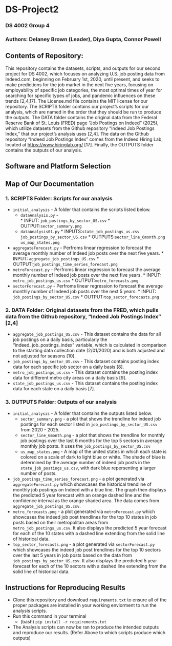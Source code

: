 # DS-Project2
### DS 4002 Group 4
### Authors: Delaney Brown (Leader), Diya Gupta, Connor Powell

## Contents of Repository: 
This repository contains the datasets, scripts, and outputs for our second project for DS 4002, which focuses on analyzing U.S. job posting data from Indeed.com, beginning on February 1st, 2020, until present, and seeks to make predictions for the job market in the next five years, focusing on employability of specific job categories, the most optimal times of year for searching for specific types of jobs, and pandemic influences on these trends [2,4,17]. The License.md file contains the MIT license for our repository. The SCRIPTS folder contains our project’s scripts for our analysis, which are named in the order that they should be run to produce the outputs. The DATA folder contains the original data from the Federal Reserve Bank of St. Louis (FRED) page “Job Postings on Indeed” (2025), which utilize datasets from the Github repository “Indeed Job Postings Index,” that our project’s analysis uses [2,4]. The data on the Github repository “Indeed Job Postings Index” comes from the Indeed Hiring Lab, located at https://www.hiringlab.org/ [17]. Finally, the OUTPUTS folder contains the outputs of our analysis.

## Software and Platform Selection


## Map of Our Documentation
### 1. SCRIPTS Folder: Scripts for our analysis
  * `initial_analysis` - A folder that contains the scripts listed below.
    * `dataAnalysis.py` -  
          * INPUT: `job_postings_by_sector_US.csv`
          * OUTPUT:`sector_summary.png`
    * `dataAnalysis01.py` 
          * INPUTS:`state_job_postings_us.csv` 
                    `job_postings_by_sector_US.csv` 
          * OUTPUTS:`sector_line_6month.png` 
                    `us_map_states.png`
  * `aggregateForecast.py` - Perfroms linear regression to forecast the average monthly number of Indeed job posts over the next five years.
          * INPUT: `aggregate_job_postings_US.csv`
          * OUTPUT:`job_postings_time_series_forecast.png`
  * `metroForecast.py` - Perfroms linear regression to forecast the average monthly number of Indeed job posts over the next five years.
          * INPUT: `metro_job_postings_us.csv`
          * OUTPUT:`metro_forecasts.png`
  * `sectorForecast.py` - Perfroms linear regression to forecast the average monthly number of Indeed job posts over the next 5 years.
          * INPUT: `job_postings_by_sector_US.csv`
          * OUTPUT:`top_sector_forecasts.png`
### 2. DATA Folder: Original datasets from the FRED, which pulls data from the Github repository, “Indeed Job Postings Index” [2,4]
  * `aggregate_job_postings_US.csv` - This dataset contains the data for all job postings on a daily basis, particularly the “indeed_job_postings_index” variable, which is
    calculated in comparison to the starting data collection date (2/01/2020) and is both adjusted and not adjusted for seasons [10].
  * `job_postings_by_sector_US.csv` - This dataset contains posting index data for each specific job sector on a daily basis [8].
  * `metro_job_postings_us.csv` - This dataset contains the posting index data for different metro city areas on a daily basis [9].
  * `state_job_postings_us.csv` - This dataset contains the posting index data for each state on a daily basis [7].
### 3. OUTPUTS Folder: Outputs of our analysis
  * `initial_analysis` - A folder that contains the outputs listed below.
    * `sector_summary.png` - a plot that shows the trendline for indeed job postings for each sector listed in `job_postings_by_sector_US.csv` from 2020 - 2025.
    * `sector_line_6month.png` - a plot that shows the trendline for monthly job postings over the last 6 months for the top 5 sectors in average monthly job posts. It uses the `job_postings_by_sector_US.csv` 
    * `us_map_states.png` - A map of the united states in which each state is colored on a scale of dark to light blue or white. The shade of blue is determined by the average number of indeed job posts in the `state_job_postings_us.csv`, with dark blue repersenting a larger number of posts.
  * `job_postings_time_series_forecast.png` - a plot generated via `aggregateForecast.py` which showcases the historical trendline of monthly job postings on Indeed with a blue line. The graph then displays the predicted 5 year forecast with an orange dashed line and the confidence interval as the orange shaded area. The data comes from `aggregate_job_postings_US.csv`.
  * `metro_forecasts.png` - a plot generated via `metroForecast.py` which showcases the indeed job post trendlines for the top 10 states in job posts based on their metropolitan areas from `metro_job_postings_us.csv`. It also displays the predicted 5 year forecast for each of the 10 states with a dashed line extending from the solid line of historical data.
  * `top_sector_forecasts.png` - a plot generated via `sectorForecast.py` which showcases the indeed job post trendlines for the top 10 sectors over the last 5 years in job posts based on the data from `job_postings_by_sector_US.csv`. It also displays the predicted 5 year forecast for each of the 10 sectors with a dashed line extending from the solid line of historical data.


## Instructions for Reproducing Results
  * Clone this repository and download `requirements.txt` to ensure all of the proper packages are installed in your working enviorment to run the analysis scripts.
  * Run this command in your terminal
      *  (bash) `pip install -r requirements.txt`
  * The Analysis scripts can now be ran to produce the intended outputs and reproduce our results. (Refer Above to which scripts produce which outputs)

